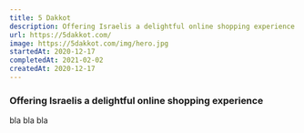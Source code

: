 ```yaml
---
title: 5 Dakkot
description: Offering Israelis a delightful online shopping experience
url: https://5dakkot.com/
image: https://5dakkot.com/img/hero.jpg
startedAt: 2020-12-17
completedAt: 2021-02-02
createdAt: 2020-12-17
---
```


### Offering Israelis a delightful online shopping experience

bla bla bla
